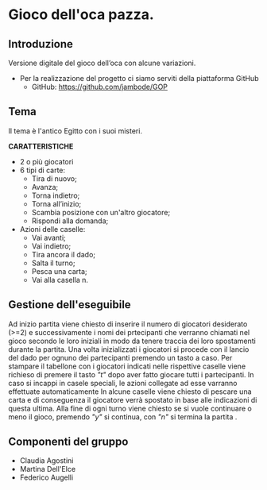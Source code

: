 ﻿# Gioco dell'oca pazza.


## Introduzione

Versione digitale del gioco dell’oca con alcune variazioni.
* Per la realizzazione del progetto ci siamo serviti della piattaforma GitHub
   * GitHub:  <https://github.com/jambode/GOP>

## Tema

Il tema è l'antico Egitto con i suoi misteri.  

**CARATTERISTICHE**
 * 2 o più giocatori
 * 6 tipi di carte:
   *  Tira di nuovo;
   *  Avanza;
   *  Torna indietro;
   *  Torna all’inizio;
   *  Scambia posizione con un'altro giocatore;
   *  Rispondi alla domanda;
 * Azioni delle caselle:
   *  Vai avanti;
   *  Vai indietro;
   *  Tira ancora il dado;
   *  Salta il turno;
   *  Pesca una carta;
   *  Vai alla casella n.
   
  ## Gestione dell'eseguibile

  Ad inizio partita viene chiesto di inserire il numero di giocatori desiderato (>=2) e successivamente i 
  nomi dei prtecipanti che verranno chiamati nel gioco secondo le loro iniziali in modo da tenere traccia dei loro spostamenti 
  durante   la partita.
  Una volta inizializzati i giocatori si procede con il lancio del dado per ognuno dei partecipanti premendo un tasto a caso. 
  Per stampare il tabellone con i giocatori indicati nelle rispettive caselle viene richieso di premere il tasto *_"t"_* dopo aver 
  fatto giocare tutti i partecipanti. 
  In caso si incappi in casele speciali, le azioni collegate ad esse varranno effettuate automaticamente
  In alcune caselle viene chiesto di pescare una carta e di conseguenza il giocatore verrà spostato in base alle indicazioni 
  di questa ultima.
  Alla fine di ogni turno viene chiesto se si vuole continuare o meno il gioco, premendo _"y"_ si continua,  con _"n"_ si termina
  la partita .
  
  ## Componenti del gruppo
  * Claudia Agostini
  * Martina Dell'Elce
  * Federico Augelli
